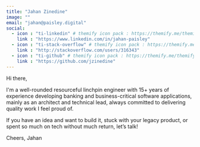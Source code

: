 ```yaml
---
title: "Jahan Zinedine"
image: ""
email: "jahan@paisley.digital"
social:
  - icon : "ti-linkedin" # themify icon pack : https://themify.me/themify-icons
    link : "https://www.linkedin.com/in/jahan-paisley"
  - icon : "ti-stack-overflow" # themify icon pack : https://themify.me/themify-icons
    link : "http://stackoverflow.com/users/316343"
  - icon : "ti-github" # themify icon pack : https://themify.me/themify-icons
    link : "https://github.com/jzinedine"
---
```


Hi there,

I'm a well-rounded resourceful linchpin engineer with 15+ years of experience developing banking and business-critical software applications, mainly as an architect and technical lead, always committed to delivering quality work I feel proud of.

If you have an idea and want to build it, stuck with your legacy product, or spent so much on tech without much return, let’s talk!

Cheers,
Jahan